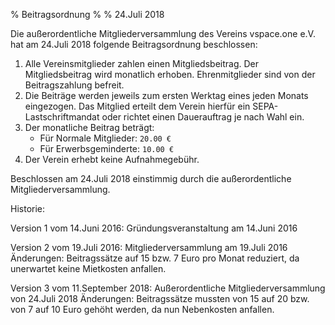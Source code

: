 % Beitragsordnung
% 
% 24.Juli 2018

Die außerordentliche Mitgliederversammlung des Vereins vspace.one e.V. hat am 24.Juli 2018 folgende Beitragsordnung beschlossen:

1. Alle Vereinsmitglieder zahlen einen Mitgliedsbeitrag. Der Mitgliedsbeitrag wird monatlich erhoben. Ehrenmitglieder sind von der Beitragszahlung befreit.
2. Die Beiträge werden jeweils zum ersten Werktag eines jeden Monats eingezogen. Das Mitglied erteilt dem Verein hierfür ein SEPA-Lastschriftmandat oder richtet einen Dauerauftrag je nach Wahl ein.
3. Der monatliche Beitrag beträgt:
    + Für Normale Mitglieder: `20.00 €`
    + Für Erwerbsgeminderte: `10.00 €`
4. Der Verein erhebt keine Aufnahmegebühr.


Beschlossen am 24.Juli 2018 einstimmig durch die außerordentliche Mitgliederversammlung.

Historie:

Version 1 vom 14.Juni 2016: Gründungsveranstaltung am 14.Juni 2016

Version 2 vom 19.Juli 2016: Mitgliederversammlung am 19.Juli 2016
Änderungen: Beitragssätze auf 15 bzw. 7 Euro pro Monat reduziert, da unerwartet keine Mietkosten anfallen.

Version 3 vom 11.September 2018: Außerordentliche Mitgliederversammlung von 24.Juli 2018
Änderungen: Beitragssätze mussten von 15 auf 20 bzw. von 7 auf 10 Euro gehöht werden, da nun Nebenkosten anfallen.



